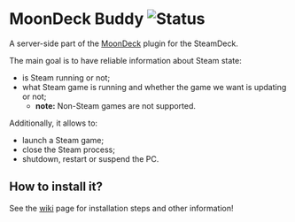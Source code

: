 # MoonDeck Buddy ![Status](https://github.com/FrogTheFrog/moondeck-buddy/actions/workflows/publish.yaml/badge.svg)

A server-side part of the [MoonDeck](https://github.com/FrogTheFrog/moondeck) plugin for the SteamDeck.

The main goal is to have reliable information about Steam state:
 * is Steam running or not;
 * what Steam game is running and whether the game we want is updating or not;
   * **note:** Non-Steam games are not supported.

Additionally, it allows to:
 * launch a Steam game;
 * close the Steam process;
 * shutdown, restart or suspend the PC.

## How to install it?

See the [wiki](https://github.com/FrogTheFrog/moondeck-buddy/wiki) page for installation steps and other information!
